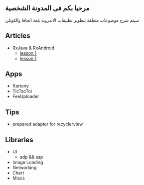 ## مرحبا بكم فى المدونة الشخصية 
سيتم شرح موضوعات متعلقة بتطوير تطبيقات الاندرويد بلغة الجافا والكوتلن 

## Articles 
  - RxJava & RxAndroid
     -  [lesson 1](rx1.md)
     -  [lesson 1](rx2.md)    

## Apps
- Kartony 
- TicTacToi
- FeeUploader

## Tips
- prepared adapter for recyclerview 


## Libraries
- UI 
  - sdp && ssp 
- Image Loading 
- Networking 
- Chart 
- Miscs 
